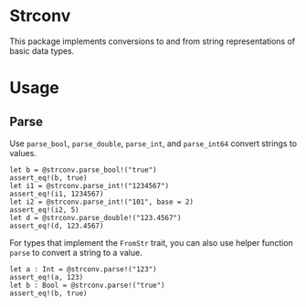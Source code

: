 # Strconv

This package implements conversions to and from string representations of basic data types.

# Usage

## Parse

Use `parse_bool`, `parse_double`, `parse_int`, and `parse_int64` convert strings to values.

```moonbit
let b = @strconv.parse_bool!("true")
assert_eq!(b, true)
let i1 = @strconv.parse_int!("1234567")
assert_eq!(i1, 1234567)
let i2 = @strconv.parse_int!("101", base = 2)
assert_eq!(i2, 5)
let d = @strconv.parse_double!("123.4567")
assert_eq!(d, 123.4567)
```

For types that implement the `FromStr` trait, you can also use helper function `parse` to convert a string to a value.

```moonbit
let a : Int = @strconv.parse!("123")
assert_eq!(a, 123)
let b : Bool = @strconv.parse!("true")
assert_eq!(b, true)
```
